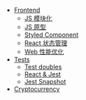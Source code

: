 - [Frontend](/frontend/index)
  - [JS 模块化](/frontend/js-modules)
  - [JS 原型](/frontend/js-prototype)
  - [Styled Component](/frontend/styled-components)
  - [React 状态管理](/frontend/react-state-management)
  - [Web 性能优化](/frontend/web-performance)
- [Tests]()
  - [Test doubles](/tests/test-doubles)
  - [React & Jest](/tests/react-jest)
  - [Jest Snapshot](/tests/jest-snapshot)
- [Cryptocurrency]()
